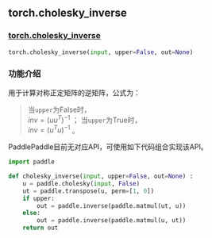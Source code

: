 ## torch.cholesky_inverse
### [torch.cholesky_inverse](https://pytorch.org/docs/stable/generated/torch.cholesky_inverse.html?highlight=cholesky_inverse#torch.cholesky_inverse)
```python
torch.cholesky_inverse(input, upper=False, out=None)
```

###  功能介绍
用于计算对称正定矩阵的逆矩阵，公式为：   
> 当`upper`为False时，  
> $inv=(uu^T)^{-1}$ ；
> 当`upper`为True时，  
> $inv=(u^Tu)^{-1}$ 。  


PaddlePaddle目前无对应API，可使用如下代码组合实现该API。

```python
import paddle

def cholesky_inverse(input, upper=False, out=None) :
    u = paddle.cholesky(input, False)
    ut = paddle.transpose(u, perm=[1, 0])
    if upper:
        out = paddle.inverse(paddle.matmul(ut, u))
    else:
        out = paddle.inverse(paddle.matmul(u, ut))
    return out
```